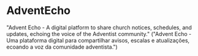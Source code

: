 # AdventEcho
"Advent Echo - A digital platform to share church notices, schedules, and updates, echoing the voice of the Adventist community."  ("Advent Echo - Uma plataforma digital para compartilhar avisos, escalas e atualizações, ecoando a voz da comunidade adventista.")
